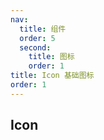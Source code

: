 ```yaml
---
nav:
  title: 组件
  order: 5
  second:
    title: 图标
    order: 1
title: Icon 基础图标
order: 1
---
```


## Icon

<code src="./demos/index.tsx" ></code>
